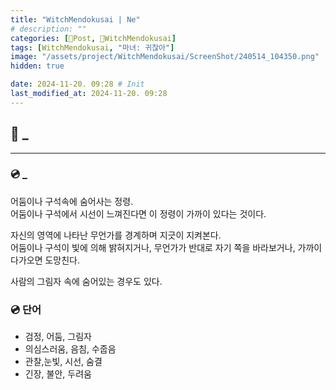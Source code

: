 ```yaml
---
title: "WitchMendokusai | Ne"
# description: ""
categories: [📀Post, 🥥WitchMendokusai]
tags: [WitchMendokusai, "마녀: 귀찮아"]
image: "/assets/project/WitchMendokusai/ScreenShot/240514_104350.png"
hidden: true

date: 2024-11-20. 09:28 # Init
last_modified_at: 2024-11-20. 09:28
---
```


## 📀 _

---

### 💿 _

어둠이나 구석속에 숨어사는 정령.  
어둠이나 구석에서 시선이 느껴진다면 이 정령이 가까이 있다는 것이다.  

자신의 영역에 나타난 무언가를 경계하며 지긋이 지켜본다.  
어둠이나 구석이 빛에 의해 밝혀지거나, 무언가가 반대로 자기 쪽을 바라보거나, 가까이 다가오면 도망친다.  

사람의 그림자 속에 숨어있는 경우도 있다.  

### 💿 단어

- 검정, 어둠, 그림자
- 의심스러움, 음침, 수줍음
- 관찰,눈빛, 시선, 숨결
- 긴장, 불안, 두려움
